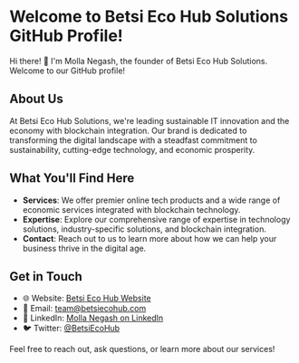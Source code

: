 # Welcome to Betsi Eco Hub Solutions GitHub Profile!

Hi there! 👋 I'm Molla Negash, the founder of Betsi Eco Hub Solutions. Welcome to our GitHub profile!

## About Us

At Betsi Eco Hub Solutions, we're leading sustainable IT innovation and the economy with blockchain integration. Our brand is dedicated to transforming the digital landscape with a steadfast commitment to sustainability, cutting-edge technology, and economic prosperity.

## What You'll Find Here

- **Services**: We offer premier online tech products and a wide range of economic services integrated with blockchain technology.
- **Expertise**: Explore our comprehensive range of expertise in technology solutions, industry-specific solutions, and blockchain integration.
- **Contact**: Reach out to us to learn more about how we can help your business thrive in the digital age.

## Get in Touch

- 🌐 Website: [Betsi Eco Hub Website](https://www.betsiecohub.com)
- 📧 Email: [team@betsiecohub.com](mailto:team@betsiecohub.com)
- 🔗 LinkedIn: [Molla Negash on LinkedIn](https://www.linkedin.com/in/mollanegash)
- 🐦 Twitter: [@BetsiEcoHub](https://twitter.com/BetsiEcoHub)

Feel free to reach out, ask questions, or learn more about our services!

